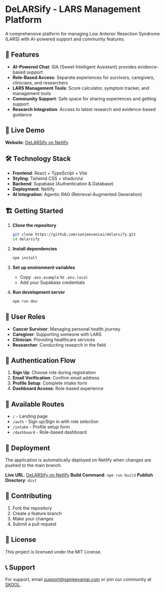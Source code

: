 # DeLARSify - LARS Management Platform

A comprehensive platform for managing Low Anterior Resection Syndrome (LARS) with AI-powered support and community features.

## 🌟 Features

- **AI-Powered Chat**: SIA (Sweet Intelligent Assistant) provides evidence-based support
- **Role-Based Access**: Separate experiences for survivors, caregivers, clinicians, and researchers
- **LARS Management Tools**: Score calculator, symptom tracker, and management tools
- **Community Support**: Safe space for sharing experiences and getting support
- **Research Integration**: Access to latest research and evidence-based guidance

## 🚀 Live Demo

**Website**: [DeLARSify on Netlify](https://delarsify.netlify.app/)

## 🛠 Technology Stack

- **Frontend**: React + TypeScript + Vite
- **Styling**: Tailwind CSS + shadcn/ui
- **Backend**: Supabase (Authentication & Database)
- **Deployment**: Netlify
- **AI Integration**: Agentic RAG (Retrieval-Augmented Generation)

## 🏗 Getting Started

1. **Clone the repository**
   ```bash
   git clone https://github.com/sanjeevaniai/delarsify.git
   cd delarsify
   ```

2. **Install dependencies**
   ```bash
   npm install
   ```

3. **Set up environment variables**
   - Copy `.env.example` to `.env.local`
   - Add your Supabase credentials

4. **Run development server**
   ```bash
   npm run dev
   ```

## 👥 User Roles

- **Cancer Survivor**: Managing personal health journey
- **Caregiver**: Supporting someone with LARS
- **Clinician**: Providing healthcare services
- **Researcher**: Conducting research in the field

## 🔐 Authentication Flow

1. **Sign Up**: Choose role during registration
2. **Email Verification**: Confirm email address
3. **Profile Setup**: Complete intake form
4. **Dashboard Access**: Role-based experience

## 📱 Available Routes

- `/` - Landing page
- `/auth` - Sign up/Sign in with role selection
- `/intake` - Profile setup form
- `/dashboard` - Role-based dashboard

## 🚀 Deployment

The application is automatically deployed on Netlify when changes are pushed to the main branch.

**Live URL**: [DeLARSify on Netlify](https://delarsify.netlify.app/)
**Build Command**: `npm run build`
**Publish Directory**: `dist`

## 🤝 Contributing

1. Fork the repository
2. Create a feature branch
3. Make your changes
4. Submit a pull request

## 📄 License

This project is licensed under the MIT License.

## 📞 Support

For support, email support@sanjeevaniai.com or join our community at [SKOOL](https://www.skool.com/lets-delarsify/about?ref=31e315a378cf46bc851bf447eb51d738).